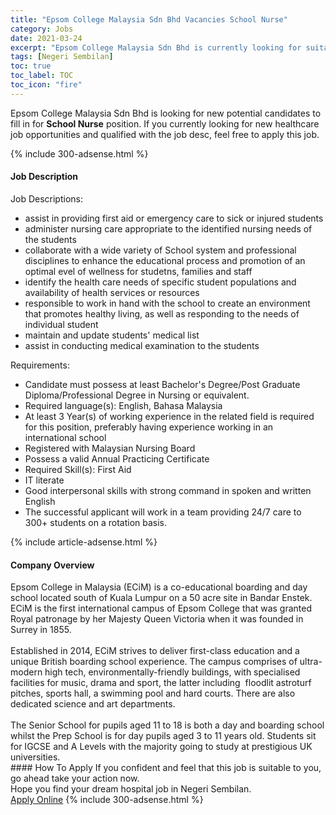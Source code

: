 ```yaml
---
title: "Epsom College Malaysia Sdn Bhd Vacancies School Nurse" 
category: Jobs 
date: 2021-03-24 
excerpt: "Epsom College Malaysia Sdn Bhd is currently looking for suitable person to fill in the School Nurse which positioned at Negeri Sembilan" 
tags: [Negeri Sembilan] 
toc: true 
toc_label: TOC 
toc_icon: "fire" 
--- 
```


<p>Epsom College Malaysia Sdn Bhd is looking for new potential candidates to fill in for <b>School Nurse</b> position. If you currently looking for new healthcare job opportunities and qualified with the job desc, feel free to apply this job.
</p>{% include 300-adsense.html %} 
<div><div><h4>Job Description</h4></div><div><div><span><div><p>Job Descriptions:</p><ul><li>assist in providing first aid or emergency care to sick or injured students</li><li>administer nursing care appropriate to the identified nursing needs of the students</li><li>collaborate with a wide variety of School system and professional disciplines to enhance the educational process and promotion of an optimal evel of wellness for studetns, families and staff</li><li>identify the health care needs of specific student populations and availability of health services or resources</li><li>responsible to work in hand with the school to create an environment that promotes healthy living, as well as responding to the needs of individual student</li><li>maintain and update students' medical list</li><li>assist in conducting medical examination to the students</li></ul><p>Requirements:</p><ul><li>Candidate must possess at least Bachelor's Degree/Post Graduate Diploma/Professional Degree in Nursing or equivalent.</li><li>Required language(s):&#160;English, Bahasa Malaysia</li><li>At least 3&#160;Year(s) of working experience in the related field is required for this position, preferably having experience working in an international school</li><li>Registered with Malaysian Nursing Board</li><li>Possess a valid Annual Practicing Certificate</li><li>Required Skill(s): First Aid</li><li>IT literate</li><li>Good interpersonal skills with strong command in spoken and written English</li><li>The successful applicant will work in a team providing 24/7 care to 300+ students on a rotation basis.</li></ul></div></span></div></div></div> 
{% include article-adsense.html %} 
<div><div><h4>Company Overview</h4></div><div><div><span><div><div>Epsom College in Malaysia (ECiM) is a co-educational boarding and day school located south of Kuala Lumpur on a 50 acre site in Bandar Enstek. ECiM is the first international campus of Epsom College that was granted Royal patronage by her Majesty Queen Victoria when it was founded in Surrey in 1855.&#160;<br>
<br>
Established in 2014, ECiM strives to deliver first-class education and a unique British boarding school experience. The campus comprises of ultra-modern high tech, environmentally-friendly buildings, with specialised facilities for music, drama and sport, the latter including &#160;floodlit astroturf pitches, sports hall, a swimming pool and hard courts. There are also dedicated science and art departments.<br>
<br>
The Senior School for pupils aged 11 to 18 is both a day and boarding school whilst the Prep School is for day pupils aged 3 to 11 years old. Students sit for IGCSE and A Levels with the majority going to study at prestigious UK universities.</div></div></span></div></div></div> 
#### How To Apply 
If you confident and feel that this job is suitable to you, go ahead take your action now. <br/> 
Hope you find your dream hospital job in Negeri Sembilan. <br/> 
<a href="https://www.jobstreet.com.my/en/job/school-nurse-4499845?jobId=jobstreet-my-job-4499845" class="btn btn--warning" target="_blank" rel="nofollow noopenner">Apply Online</a> 
{% include 300-adsense.html %} 